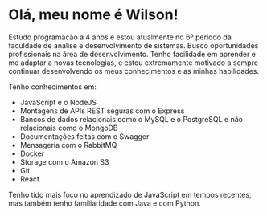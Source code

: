 
# Olá, meu nome é Wilson!

Estudo programação a 4 anos e estou atualmente no 6º período da faculdade de análise e desenvolvimento de sistemas. Busco oportunidades profissionais na área de desenvolvimento. Tenho facilidade em aprender e me adaptar a novas tecnologias, e estou extremamente motivado a sempre continuar desenvolvendo os meus conhecimentos e as minhas habilidades.

Tenho conhecimentos em:
- JavaScript e o NodeJS
- Montagens de APIs REST seguras com o Express
- Bancos de dados relacionais como  o MySQL e o PostgreSQL e não relacionais como o MongoDB
- Documentações feitas com o Swagger
- Mensageria com o RabbitMQ
- Docker
- Storage com o Amazon S3
- Git
- React

Tenho tido mais foco no aprendizado de JavaScript em tempos recentes, mas também tenho familiaridade com Java e com Python.
